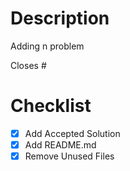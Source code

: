 # Description

Adding n problem

Closes #

# Checklist

- [x] Add Accepted Solution
- [x] Add README.md
- [x] Remove Unused Files
